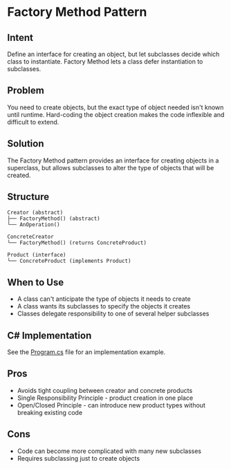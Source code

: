 # Factory Method Pattern

## Intent
Define an interface for creating an object, but let subclasses decide which class to instantiate. Factory Method lets a class defer instantiation to subclasses.

## Problem
You need to create objects, but the exact type of object needed isn't known until runtime. Hard-coding the object creation makes the code inflexible and difficult to extend.

## Solution
The Factory Method pattern provides an interface for creating objects in a superclass, but allows subclasses to alter the type of objects that will be created.

## Structure
```
Creator (abstract)
├── FactoryMethod() (abstract)
└── AnOperation()
    
ConcreteCreator
└── FactoryMethod() (returns ConcreteProduct)

Product (interface)
└── ConcreteProduct (implements Product)
```

## When to Use
- A class can't anticipate the type of objects it needs to create
- A class wants its subclasses to specify the objects it creates
- Classes delegate responsibility to one of several helper subclasses

## C# Implementation
See the [Program.cs](./Program.cs) file for an implementation example.

## Pros
- Avoids tight coupling between creator and concrete products
- Single Responsibility Principle - product creation in one place
- Open/Closed Principle - can introduce new product types without breaking existing code

## Cons
- Code can become more complicated with many new subclasses
- Requires subclassing just to create objects
